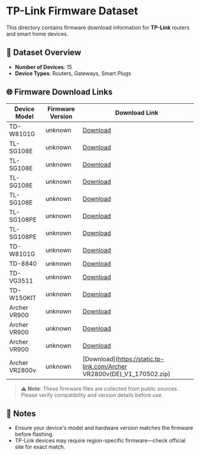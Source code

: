 # TP-Link Firmware Dataset

This directory contains firmware download information for **TP-Link** routers and smart home devices.

## 🔢 Dataset Overview

- **Number of Devices**: 15
- **Device Types**: Routers, Gateways, Smart Plugs

## 🌐 Firmware Download Links

| Device Model       | Firmware Version | Download Link |
|--------------------|------------------|---------------|
| TD-W8101G          | unknown          | [Download](https://static.tp-link.com/resources/software/TD-W8101G_V3_110119.zip) |
| TL-SG108E          | unknown          | [Download](https://static.tp-link.com/2018/201801/20180105/TL-SG108E_V3_20171214.zip) |
| TL-SG108E          | unknown          | [Download](https://static.tp-link.com/TL-SG108E_V3_160722.zip) |
| TL-SG108E          | unknown          | [Download](https://static.tp-link.com/2018/201811/20181130/TL-SG108E(UN)_V4_20181120.zip) |
| TL-SG108E          | unknown          | [Download](https://static.tp-link.com/2018/201805/20180502/TL-SG108E(UN)_V4_20171228.zip) |
| TL-SG108PE         | unknown          | [Download](https://static.tp-link.com/res/down/soft/TL-SG108PE(UN)_V1_160108.zip) |
| TL-SG108PE         | unknown          | [Download](https://static.tp-link.com/2020/202001/20200120/TL-SG108PEv2.0_20191204.zip) |
| TD-W8101G          | unknown          | [Download](https://static.tp-link.com/resources/software/TD-W8101G_V3_120213.zip) |
| TD-8840            | unknown          | [Download](https://static.tp-link.com/resources/software/2009112134351.zip) |
| TD-VG3511          | unknown          | [Download](https://static.tp-link.com/resources/software/TD-VG3511_V1_130312.zip) |
| TD-W150KIT         | unknown          | [Download](https://static.tp-link.com/resources/software/201151911492315.zip) |
| Archer VR900       | unknown          | [Download](https://static.tp-link.com/res/down/soft/Archer_VR900(EU)_V1_160316.zip) |
| Archer VR900       | unknown          | [Download](https://static.tp-link.com/res/down/soft/Archer_VR900(EU)_V1_160218.zip) |
| Archer VR900       | unknown          | [Download](https://static.tp-link.com/Archer_VR900(EU)_V2_160721_1476518103623s.zip) |
| Archer VR2800v     | unknown          | [Download](https://static.tp-link.com/Archer VR2800v(DE)_V1_170502.zip) |

> ⚠️ **Note**: These firmware files are collected from public sources. Please verify compatibility and version details before use.

## 📝 Notes

- Ensure your device's model and hardware version matches the firmware before flashing.
- TP-Link devices may require region-specific firmware—check official site for exact match.
